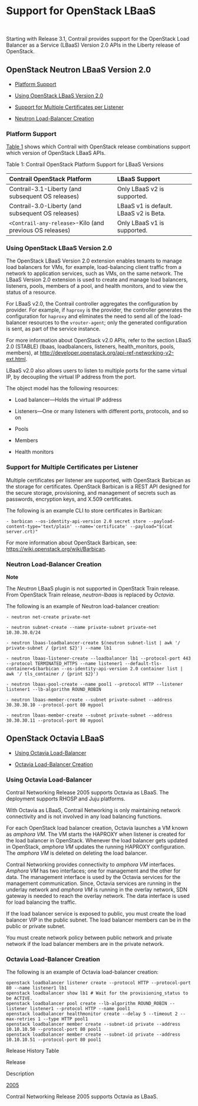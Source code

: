 # Support for OpenStack LBaaS

 

<div id="intro">

<div class="mini-toc-intro">

Starting with Release 3.1, Contrail provides support for the OpenStack
Load Balancer as a Service (LBaaS) Version 2.0 APIs in the Liberty
release of OpenStack.

</div>

</div>

## OpenStack Neutron LBaaS Version 2.0

-   [Platform Support](lbaas-v2-vnc.html#jd0e19)

-   [Using OpenStack LBaaS Version 2.0](lbaas-v2-vnc.html#jd0e63)

-   [Support for Multiple Certificates per
    Listener](lbaas-v2-vnc.html#jd0e108)

-   [Neutron Load-Balancer Creation](lbaas-v2-vnc.html#jd0e123)

### Platform Support

[Table 1](lbaas-v2-vnc.html#lbaast1) shows which Contrail with OpenStack
release combinations support which version of OpenStack LBaaS APIs.

Table 1: Contrail OpenStack Platform Support for LBaaS Versions

| Contrail OpenStack Platform                              | LBaaS Support                          |
|:---------------------------------------------------------|:---------------------------------------|
| Contrail-3.1-Liberty (and subsequent OS releases)        | Only LBaaS v2 is supported.            |
| Contrail-3.0-Liberty (and subsequent OS releases)        | LBaaS v1 is default. LBaaS v2 is Beta. |
| `<Contrail-any-release>`-Kilo (and previous OS releases) | Only LBaaS v1 is supported.            |

### Using OpenStack LBaaS Version 2.0

The OpenStack LBaaS Version 2.0 extension enables tenants to manage load
balancers for VMs, for example, load-balancing client traffic from a
network to application services, such as VMs, on the same network. The
LBaaS Version 2.0 extension is used to create and manage load balancers,
listeners, pools, members of a pool, and health monitors, and to view
the status of a resource.

For LBaaS v2.0, the Contrail controller aggregates the configuration by
provider. For example, if `haproxy` is the provider, the controller
generates the configuration for `haproxy` and eliminates the need to
send all of the load-balancer resources to the `vrouter-agent`; only the
generated configuration is sent, as part of the service instance.

For more information about OpenStack v2.0 APIs, refer to the section
LBaaS 2.0 (STABLE) (lbaas, loadbalancers, listeners, health\_monitors,
pools, members), at
<http://developer.openstack.org/api-ref-networking-v2-ext.html>.

LBaaS v2.0 also allows users to listen to multiple ports for the same
virtual IP, by decoupling the virtual IP address from the port.

The object model has the following resources:

-   Load balancer—Holds the virtual IP address

-   Listeners—One or many listeners with different ports, protocols, and
    so on

-   Pools

-   Members

-   Health monitors

### Support for Multiple Certificates per Listener

Multiple certificates per listener are supported, with OpenStack
Barbican as the storage for certificates. OpenStack Barbican is a REST
API designed for the secure storage, provisioning, and management of
secrets such as passwords, encryption keys, and X.509 certificates.

The following is an example CLI to store certificates in Barbican:

` - barbican --os-identity-api-version 2.0 secret store --payload-content-type='text/plain' --name='certificate' --payload="$(cat server.crt)"  `

For more information about OpenStack Barbican, see:
<https://wiki.openstack.org/wiki/Barbican>.

### Neutron Load-Balancer Creation

**Note**

The *Neutron* LBaaS plugin is not supported in OpenStack Train release.
From OpenStack Train release, *neutron-lbaas* is replaced by *Octavia*.

The following is an example of Neutron load-balancer creation:

<div id="jd0e140" class="example" dir="ltr">

    - neutron net-create private-net

    - neutron subnet-create --name private-subnet private-net 10.30.30.0/24

    - neutron lbaas-loadbalancer-create $(neutron subnet-list | awk '/ private-subnet / {print $2}') --name lb1

    - neutron lbaas-listener-create --loadbalancer lb1 --protocol-port 443 --protocol TERMINATED_HTTPS --name listener1 --default-tls-container=$(barbican --os-identity-api-version 2.0 container list | awk '/ tls_container / {print $2}')

    - neutron lbaas-pool-create --name pool1 --protocol HTTP --listener listener1 --lb-algorithm ROUND_ROBIN

    - neutron lbaas-member-create --subnet private-subnet --address 30.30.30.10 --protocol-port 80 mypool

    - neutron lbaas-member-create --subnet private-subnet --address 30.30.30.11 --protocol-port 80 mypool

</div>

## OpenStack Octavia LBaaS

-   [Using Octavia Load-Balancer](lbaas-v2-vnc.html#jd0e148)

-   [Octavia Load-Balancer Creation](lbaas-v2-vnc.html#jd0e183)

### Using Octavia Load-Balancer

<span id="jd0e152">Contrail Networking Release 2005 supports Octavia as
LBaaS.</span> The deployment supports RHOSP and Juju platforms.

With Octavia as LBaaS, Contrail Networking is only maintaining network
connectivity and is not involved in any load balancing functions.

For each OpenStack load balancer creation, Octavia launches a VM known
as *amphora VM*. The VM starts the HAPROXY when listener is created for
the load balancer in OpenStack. Whenever the load balancer gets updated
in OpenStack, *amphora VM* updates the running HAPROXY configuration.
The *amphora VM* is deleted on deleting the load balancer.

Contrail Networking provides connectivity to *amphora VM* interfaces.
*Amphora VM* has two interfaces; one for management and the other for
data. The management interface is used by the Octavia services for the
management communication. Since, Octavia services are running in the
underlay network and *amphora VM* is running in the overlay network, SDN
gateway is needed to reach the overlay network. The data interface is
used for load balancing the traffic.

If the load balancer service is exposed to public, you must create the
load balancer VIP in the public subnet. The load balancer members can be
in the public or private subnet.

You must create network policy between public network and private
network if the load balancer members are in the private network.

### Octavia Load-Balancer Creation

The following is an example of Octavia load-balancer creation:

<div id="jd0e188" class="example" dir="ltr">

    openstack loadbalancer listener create --protocol HTTP --protocol-port 80 --name listener1 lb1
    openstack loadbalancer show lb1 # Wait for the provisioning_status to be ACTIVE.
    openstack loadbalancer pool create --lb-algorithm ROUND_ROBIN --listener listener1 --protocol HTTP --name pool1
    openstack loadbalancer healthmonitor create --delay 5 --timeout 2 --max-retries 1 --type HTTP pool1
    openstack loadbalancer member create --subnet-id private --address 10.10.10.50 --protocol-port 80 pool1
    openstack loadbalancer member create --subnet-id private --address 10.10.10.51 --protocol-port 80 pool1

</div>

<div class="table">

<div class="caption">

Release History Table

</div>

<div class="table-row table-head">

<div class="table-cell">

Release

</div>

<div class="table-cell">

Description

</div>

</div>

<div class="table-row">

<div class="table-cell">

[2005](#jd0e152)

</div>

<div class="table-cell">

Contrail Networking Release 2005 supports Octavia as LBaaS.

</div>

</div>

</div>

 
